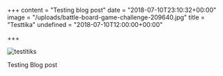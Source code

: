 +++
content = "Testing blog post"
date = "2018-07-10T23:10:32+00:00"
image = "/uploads/battle-board-game-challenge-209640.jpg"
title = "Testtika"
undefined = "2018-07-10T12:00:00+00:00"

+++
  
![testitiks](/uploads/battle-board-game-challenge-209640.jpg "testtiks")

Testing Blog post